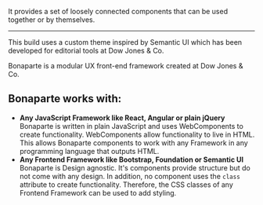 



 
It provides a set of loosely connected components that can be used together or by themselves.

--- 

This build uses a custom theme inspired by Semantic UI which has been developed for editorial tools at Dow Jones & Co.

Bonaparte is a modular UX front-end framework created at Dow Jones & Co.


## Bonaparte works with:
- __Any JavaScript Framework like React, Angular or plain jQuery__<br> Bonaparte is written in plain JavaScript and uses WebComponents to create functionality. WebComponents allow functionality to live in HTML. This allows Bonaparte components to work with any Framework in  any programming language that outputs HTML.
- __Any Frontend Framework like Bootstrap, Foundation or Semantic UI__ <br> Bonaparte is Design agnostic. It's components provide structure but do not come with any design. In addition, no component uses the `class` attribute to create functionality. Therefore, the CSS classes of any Frontend Framework can be used to add styling.
